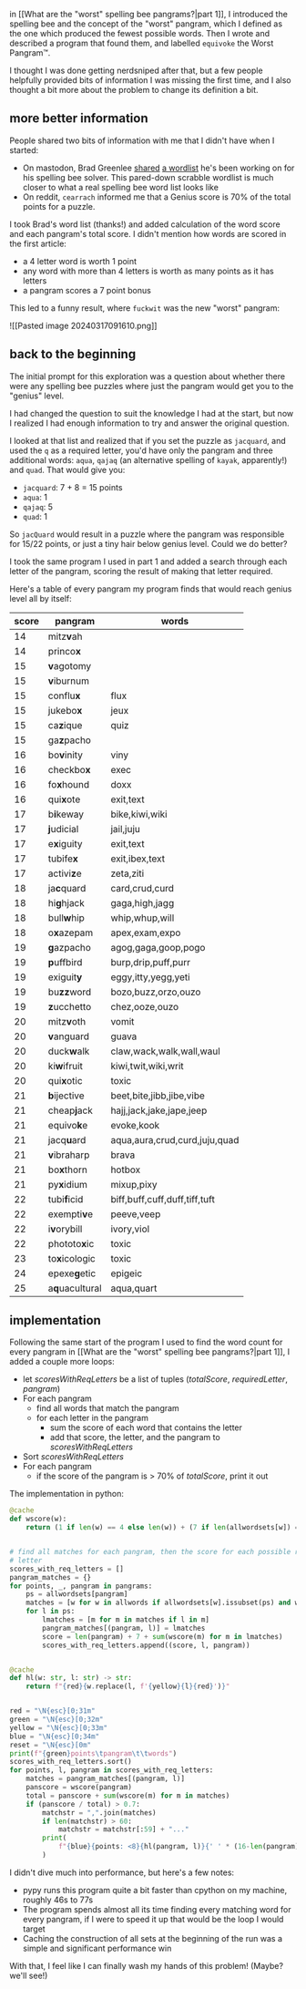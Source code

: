 in [[What are the "worst" spelling bee pangrams?|part 1]], I introduced the spelling bee and the concept of the "worst" pangram, which I defined as the one which produced the fewest possible words. Then I wrote and described a program that found them, and labelled `equivoke` the Worst Pangram™.

I thought I was done getting nerdsniped after that, but a few people helpfully provided bits of information I was missing the first time, and I also thought a bit more about the problem to change its definition a bit.

## more better information

People shared two bits of information with me that I didn't have when I started:
- On mastodon, Brad Greenlee [shared](https://fiasco.social/@brad/112108107787262025) [a wordlist](https://github.com/bgreenlee/spelling-beat/blob/main/js/application.js#L4) he's been working on for his spelling bee solver. This pared-down scrabble wordlist is much closer to what a real spelling bee word list looks like
- On reddit, `cearrach` informed me that a Genius score is 70% of the total points for a puzzle.

I took Brad's word list (thanks!) and added calculation of the word score and each pangram's total score. I didn't mention how words are scored in the first article:
- a 4 letter word is worth 1 point
- any word with more than 4 letters is worth as many points as it has letters
- a pangram scores a 7 point bonus

This led to a funny result, where `fuckwit` was the new "worst" pangram:

![[Pasted image 20240317091610.png]]

## back to the beginning

The initial prompt for this exploration was a question about whether there were any spelling bee puzzles where just the pangram would get you to the "genius" level.

I had changed the question to suit the knowledge I had at the start, but now I realized I had enough information to try and answer the original question.

I looked at that list and realized that if you set the puzzle as `jacquard`, and used the `q` as a required letter, you'd have only the pangram and three additional words: `aqua`, `qajaq` (an alternative spelling of `kayak`, apparently!) and `quad`. That would give you:

- `jacquard`: 7 + 8 = 15 points
- `aqua`: 1
- `qajaq`: 5
- `quad`: 1

So `jacQuard` would result in a puzzle where the pangram was responsible for 15/22 points, or just a tiny hair below genius level. Could we do better?

I took the same program I used in part 1 and added a search through each letter of the pangram, scoring the result of making that letter required.

Here's a table of every pangram my program finds that would reach genius level all by itself:

| score | pangram          | words                         |
| ----- | ---------------- | ----------------------------- |
| 14    | mitz**v**ah      |                               |
| 14    | princo**x**      |                               |
| 15    | **v**agotomy     |                               |
| 15    | **v**iburnum     |                               |
| 15    | conflu**x**      | flux                          |
| 15    | jukebo**x**      | jeux                          |
| 15    | ca**z**ique      | quiz                          |
| 15    | ga**z**pacho     |                               |
| 16    | bo**v**inity     | viny                          |
| 16    | checkbo**x**     | exec                          |
| 16    | fo**x**hound     | doxx                          |
| 16    | qui**x**ote      | exit,text                     |
| 17    | b**i**keway      | bike,kiwi,wiki                |
| 17    | **j**udicial     | jail,juju                     |
| 17    | e**x**iguity     | exit,text                     |
| 17    | tubife**x**      | exit,ibex,text                |
| 17    | activi**z**e     | zeta,ziti                     |
| 18    | ja**c**quard     | card,crud,curd                |
| 18    | hi**g**hjack     | gaga,high,jagg                |
| 18    | bull**w**hip     | whip,whup,will                |
| 18    | o**x**azepam     | apex,exam,expo                |
| 19    | **g**azpacho     | agog,gaga,goop,pogo           |
| 19    | **p**uffbird     | burp,drip,puff,purr           |
| 19    | exiguit**y**     | eggy,itty,yegg,yeti           |
| 19    | bu**zz**word     | bozo,buzz,orzo,ouzo           |
| 19    | **z**ucchetto    | chez,ooze,ouzo                |
| 20    | mitz**v**oth     | vomit                         |
| 20    | **v**anguard     | guava                         |
| 20    | duck**w**alk     | claw,wack,walk,wall,waul      |
| 20    | ki**w**ifruit    | kiwi,twit,wiki,writ           |
| 20    | qui**x**otic     | toxic                         |
| 21    | **b**ijective    | beet,bite,jibb,jibe,vibe      |
| 21    | cheap**j**ack    | hajj,jack,jake,jape,jeep      |
| 21    | equivo**k**e     | evoke,kook                    |
| 21    | jacq**u**ard     | aqua,aura,crud,curd,juju,quad |
| 21    | **v**ibraharp    | brava                         |
| 21    | bo**x**thorn     | hotbox                        |
| 21    | py**x**idium     | mixup,pixy                    |
| 22    | tubi**f**icid    | biff,buff,cuff,duff,tiff,tuft |
| 22    | exempti**v**e    | peeve,veep                    |
| 22    | i**v**orybill    | ivory,viol                    |
| 22    | phototo**x**ic   | toxic                         |
| 23    | to**x**icologic  | toxic                         |
| 24    | epexe**g**etic   | epigeic                       |
| 25    | a**q**uacultural | aqua,quart                    |

## implementation

Following the same start of the program I used to find the word count for every pangram in [[What are the "worst" spelling bee pangrams?|part 1]], I added a couple more loops:

- let $scoresWithReqLetters$ be a list of tuples ($totalScore$, $requiredLetter$, $pangram$)
- For each pangram
	- find all words that match the pangram
	- for each letter in the pangram
		- sum the score of each word that contains the letter
		- add that score, the letter, and the pangram to $scoresWithReqLetters$
- Sort $scoresWithReqLetters$
- For each pangram
	- if the score of the pangram is > 70% of $totalScore$, print it out

The implementation in python:

```python
@cache
def wscore(w):
    return (1 if len(w) == 4 else len(w)) + (7 if len(allwordsets[w]) == 7 else 0)


# find all matches for each pangram, then the score for each possible required
# letter
scores_with_req_letters = []
pangram_matches = {}
for points, _, pangram in pangrams:
    ps = allwordsets[pangram]
    matches = [w for w in allwords if allwordsets[w].issubset(ps) and w != pangram]
    for l in ps:
        lmatches = [m for m in matches if l in m]
        pangram_matches[(pangram, l)] = lmatches
        score = len(pangram) + 7 + sum(wscore(m) for m in lmatches)
        scores_with_req_letters.append((score, l, pangram))


@cache
def hl(w: str, l: str) -> str:
    return f"{red}{w.replace(l, f'{yellow}{l}{red}')}"


red = "\N{esc}[0;31m"
green = "\N{esc}[0;32m"
yellow = "\N{esc}[0;33m"
blue = "\N{esc}[0;34m"
reset = "\N{esc}[0m"
print(f"{green}points\tpangram\t\twords")
scores_with_req_letters.sort()
for points, l, pangram in scores_with_req_letters:
    matches = pangram_matches[(pangram, l)]
    panscore = wscore(pangram)
    total = panscore + sum(wscore(m) for m in matches)
    if (panscore / total) > 0.7:
        matchstr = ",".join(matches)
        if len(matchstr) > 60:
            matchstr = matchstr[:59] + "..."
        print(
            f"{blue}{points: <8}{hl(pangram, l)}{' ' * (16-len(pangram))}{reset}{matchstr}"
        )
```

I didn't dive much into performance, but here's a few notes:

- pypy runs this program quite a bit faster than cpython on my machine, roughly 46s to 77s
- The program spends almost all its time finding every matching word for every pangram, if I were to speed it up that would be the loop I would target
- Caching the construction of all sets at the beginning of the run was a simple and significant performance win

With that, I feel like I can finally wash my hands of this problem! (Maybe? we'll see!)